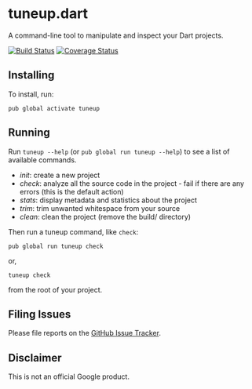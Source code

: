 # tuneup.dart

A command-line tool to manipulate and inspect your Dart projects.

[![Build Status](https://travis-ci.org/google/tuneup.dart.svg)](https://travis-ci.org/google/tuneup.dart)
[![Coverage Status](https://img.shields.io/coveralls/google/tuneup.dart.svg)](https://coveralls.io/r/google/tuneup.dart)

## Installing

To install, run:

    pub global activate tuneup

## Running

Run `tuneup --help` (or `pub global run tuneup --help`) to see a list of available commands.

- *init*: create a new project
- *check*: analyze all the source code in the project - fail if there are any
   errors (this is the default action)
- *stats*: display metadata and statistics about the project
- *trim*: trim unwanted whitespace from your source
- *clean*: clean the project (remove the build/ directory)

Then run a tuneup command, like `check`:

    pub global run tuneup check

or,

    tuneup check

from the root of your project.

## Filing Issues

Please file reports on the [GitHub Issue Tracker](https://github.com/google/tuneup.dart/issues).

## Disclaimer

This is not an official Google product.
